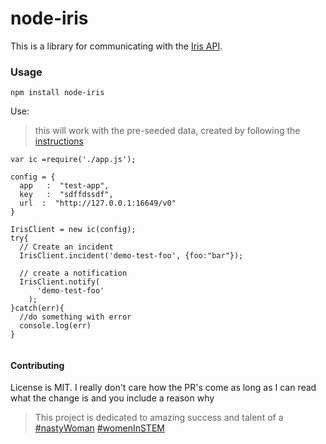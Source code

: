 # node-iris
This is a library for communicating with the [Iris API](https://github.com/linkedin/iris).

### Usage

`npm install node-iris`

Use:

> this will work with the pre-seeded data, created by following the [instructions](https://github.com/linkedin/iris/blob/master/README.md)

```
var ic =require('./app.js');

config = {
  app   :  "test-app",
  key   :  "sdffdssdf",
  url  :  "http://127.0.0.1:16649/v0"
}

IrisClient = new ic(config);
try{
  // Create an incident
  IrisClient.incident('demo-test-foo', {foo:"bar"});

  // create a notification
  IrisClient.notify(
      'demo-test-foo'
    );
}catch(err){
  //do something with error
  console.log(err)
}


```

#### Contributing
License is MIT. I really don't care how the PR's come as long as I can read what the change is and you include a reason why


> This project is dedicated to amazing success and talent  of a [#nastyWoman](https://www.astronautjill.space/) [#womenInSTEM](https://twitter.com/search?q=%23womeninstem&src=tyah)
